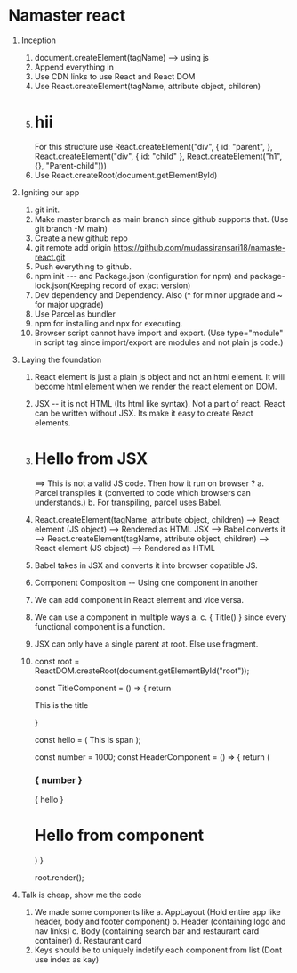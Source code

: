 # Namaster react

1. Inception    
    1. document.createElement(tagName) --> using js
    2. Append everything in <div id= "root"></div>
    3. Use CDN links to use React and React DOM
    4. Use React.createElement(tagName, attribute object, children)
    5. <div id="parent">
            <div id="child">
                <h1>hii</h1>
            </div>
        </div>
        For this structure use React.createElement("div", { id: "parent", }, React.createElement("div", { id: "child" }, React.createElement("h1", {}, "Parent-child")))
    6. Use React.createRoot(document.getElementById)

2. Igniting our app
    1. git init.
    2. Make master branch as main branch since github supports that. (Use git branch -M main)
    3. Create a new github repo
    4. git remote add origin https://github.com/mudassiransari18/namaste-react.git
    5. Push everything to github.
    6. npm init ---  and Package.json (configuration for npm) and package-lock.json(Keeping record of exact version)
    7. Dev dependency and Dependency.  Also (^ for minor upgrade and ~ for major upgrade)
    8. Use Parcel as bundler
    9. npm for installing and npx for executing.
    10. Browser script cannot have import and export. (Use type="module" in script tag since import/export are modules and not plain js code.)

3. Laying the foundation
    1. React element is just a plain js object and not an html element. It will become html element when we render the react element on DOM.
    2. JSX -- it is not HTML (Its html like syntax). Not a part of react. React can be written without JSX. Its make it easy to create React elements.
    3. <h1> Hello from JSX</h1> ==> This is not a valid JS code. Then how it run on browser ? 
        a. Parcel transpiles it  (converted to code which browsers can understands.)
        b. For transpiling, parcel uses Babel.
    4. React.createElement(tagName, attribute object, children) --> React element (JS object) --> Rendered as HTML
       JSX --> Babel converts it --> React.createElement(tagName, attribute object, children) --> React element (JS object) --> Rendered as HTML
    5. Babel takes in JSX and converts it into browser copatible JS.
    6. Component Composition -- Using one component in another 
    7. We can add component in React element and vice versa.
    8. We can use a component in multiple ways 
        a. <Title />
        b. <Title> </Title>
        c. { Title() } since every functional component is a function.
    9. JSX can only have a single parent at root. Else use fragment.
    10. const root = ReactDOM.createRoot(document.getElementById("root"));

        const TitleComponent = () => {
            return <p>This is the title</p>
        }

        const hello = ( <span> This is span </span> );

        const number = 1000;
        const HeaderComponent = () => {
            return (
                <div>
                    <TitleComponent />
                    <h3> { number } </h3>
                    { hello }
                    <h1>Hello from component</h1>
                </div>
            )
        }

        root.render(<HeaderComponent />); 

4. Talk is cheap, show me the code
    1. We made some components like 
        a. AppLayout (Hold entire app like header, body and footer component)
        b. Header (containing logo and nav links)
        c. Body (containing search bar and restaurant card container)
        d. Restaurant card
    2. Keys should be to uniquely indetify each component from list (Dont use index as kay)

